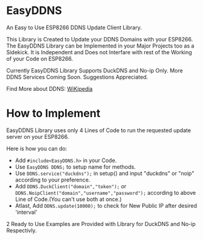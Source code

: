 # EasyDDNS
An Easy to Use ESP8266 DDNS Update Client Library.

This Library is Created to Update your DDNS Domains with your ESP8266. The EasyDDNS Library can be Implemented in your Major Projects too as a Sidekick. It is Independent and Does not Interfare with rest of the Working of your Code on ESP8266.

Currently EasyDDNS Library Supports DuckDNS and No-ip Only. More DDNS Services Coming Soon. Suggestions Appreciated.


Find More about DDNS: [WiKipedia](https://en.wikipedia.org/wiki/Dynamic_DNS)

# How to Implement
EasyDDNS Library uses only 4 Lines of Code to run the requested update server on your ESP8266.

Here is how you can do:

- Add `#include<EasyDDNS.h>` in your Code.
- Use `EasyDDNS DDNS;` to setup name for methods.
- Use `DDNS.service("duckdns");` in setup() and input "duckdns" or "noip" according to your preference.
- Add `DDNS.DuckClient("domain","token");` or `DDNS.NoipClient("domain","username","password");` according to above Line of Code.(You can't use both at once.)
- Atlast, Add `DDNS.update(10000);` to check for New Public IP after desired 'interval'

2 Ready to Use Examples are Provided with Library for DuckDNS and No-ip Respectivly.
